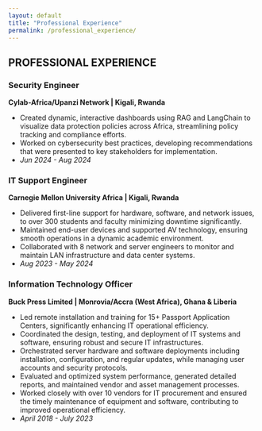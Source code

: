 ```yaml
---
layout: default
title: "Professional Experience"
permalink: /professional_experience/
---
```


<h2>PROFESSIONAL EXPERIENCE</h2>
<h3>Security Engineer</h3>
<p><strong>Cylab-Africa/Upanzi Network | Kigali, Rwanda</strong></p>
<ul>
  <li>Created dynamic, interactive dashboards using RAG and LangChain to visualize data protection policies across Africa, streamlining policy tracking and compliance efforts.</li>
  <li>Worked on cybersecurity best practices, developing recommendations that were presented to key stakeholders for implementation.</li>
  <li><em>Jun 2024 - Aug 2024</em></li>
</ul>

<h3>IT Support Engineer</h3>
<p><strong>Carnegie Mellon University Africa | Kigali, Rwanda</strong></p>
<ul>
  <li>Delivered first-line support for hardware, software, and network issues, to over 300 students and faculty minimizing downtime significantly.</li>
  <li>Maintained end-user devices and supported AV technology, ensuring smooth operations in a dynamic academic environment.</li>
  <li>Collaborated with 8 network and server engineers to monitor and maintain LAN infrastructure and data center systems.</li>
  <li><em>Aug 2023 - May 2024</em></li>
</ul>

<h3>Information Technology Officer</h3>
<p><strong>Buck Press Limited | Monrovia/Accra (West Africa), Ghana & Liberia</strong></p>
<ul>
  <li>Led remote installation and training for 15+ Passport Application Centers, significantly enhancing IT operational efficiency.</li>
  <li>Coordinated the design, testing, and deployment of IT systems and software, ensuring robust and secure IT infrastructures.</li>
  <li>Orchestrated server hardware and software deployments including installation, configuration, and regular updates, while managing user accounts and security protocols.</li>
  <li>Evaluated and optimized system performance, generated detailed reports, and maintained vendor and asset management processes.</li>
  <li>Worked closely with over 10 vendors for IT procurement and ensured the timely maintenance of equipment and software, contributing to improved operational efficiency.</li>
  <li><em>April 2018 - July 2023</em></li>
</ul>
